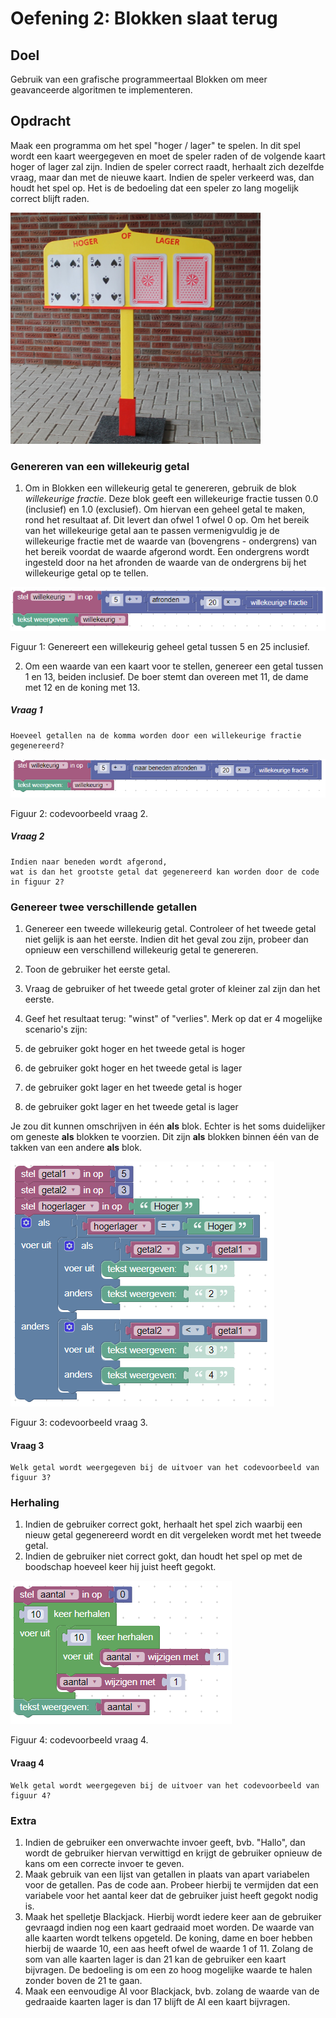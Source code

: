 # Oefening 2: Blokken slaat terug

## Doel

Gebruik van een grafische programmeertaal Blokken om meer geavanceerde algoritmen te implementeren.

## Opdracht

Maak een programma om het spel "hoger / lager" te spelen. In dit spel wordt een kaart weergegeven en moet de speler raden of de volgende kaart hoger of lager zal zijn. Indien de speler correct raadt, herhaalt zich dezelfde vraag, maar dan met de nieuwe kaart. Indien de speler verkeerd was, dan houdt het spel op. Het is de bedoeling dat een speler zo lang mogelijk correct blijft raden.

<img src="assets/hogerlager.jpg" alt="Hoger Lager" style="width: 400px;"/>

### Genereren van een willekeurig getal

1. Om in Blokken een willekeurig getal te genereren, gebruik de blok *willekeurige fractie*. Deze blok geeft een willekeurige fractie tussen 0.0 (inclusief) en 1.0 (exclusief). Om hiervan een geheel getal te maken, rond het resultaat af. Dit levert dan ofwel 1 ofwel 0 op. Om het bereik van het willekeurige getal aan te passen vermenigvuldig je de willekeurige fractie met de waarde van (bovengrens - ondergrens) van het bereik voordat de waarde afgerond wordt. Een ondergrens wordt ingesteld door na het afronden de waarde van de ondergrens bij het willekeurige getal op te tellen.

 ![Genereer een willekeurig geheel getal tussen 5 en 25](assets/willekeurigVraag.png)

 Figuur 1: Genereert een willekeurig geheel getal tussen 5 en 25 inclusief.

2. Om een waarde van een kaart voor te stellen, genereer een getal tussen 1 en 13, beiden inclusief. De boer stemt dan overeen met 11, de dame met 12 en de koning met 13.

##### Vraag 1

    Hoeveel getallen na de komma worden door een willekeurige fractie gegenereerd?

![Vraag 2](assets/willekeurig.png)

Figuur 2: codevoorbeeld vraag 2.

##### Vraag 2

    Indien naar beneden wordt afgerond,
    wat is dan het grootste getal dat gegenereerd kan worden door de code in figuur 2?

### Genereer twee verschillende getallen

1. Genereer een tweede willekeurig getal. Controleer of het tweede getal niet gelijk is aan het eerste. Indien dit het geval zou zijn, probeer dan opnieuw een verschillend willekeurig getal te genereren.
2. Toon de gebruiker het eerste getal.
3. Vraag de gebruiker of het tweede getal groter of kleiner zal zijn dan het eerste.
4. Geef het resultaat terug: "winst" of "verlies". Merk op dat er 4 mogelijke scenario's zijn:

  1. de gebruiker gokt hoger en het tweede getal is hoger
  2. de gebruiker gokt hoger en het tweede getal is lager
  3. de gebruiker gokt lager en het tweede getal is hoger
  4. de gebruiker gokt lager en het tweede getal is lager

  Je zou dit kunnen omschrijven in één **als** blok. Echter is het soms duidelijker om geneste **als** blokken te voorzien. Dit zijn **als** blokken binnen één van de takken van een andere **als** blok.

![Vraag 3: geneste als blokken](assets/nestedifs.png)

Figuur 3: codevoorbeeld vraag 3.

#### Vraag 3

    Welk getal wordt weergegeven bij de uitvoer van het codevoorbeeld van figuur 3?

### Herhaling

1. Indien de gebruiker correct gokt, herhaalt het spel zich waarbij een nieuw getal gegenereerd wordt en dit vergeleken wordt met het tweede getal.
2. Indien de gebruiker niet correct gokt, dan houdt het spel op met de boodschap hoeveel keer hij juist heeft gegokt.

![Vraag 4: geneste lussen](assets/nestedloops.png)

Figuur 4: codevoorbeeld vraag 4.

#### Vraag 4

    Welk getal wordt weergegeven bij de uitvoer van het codevoorbeeld van figuur 4?

### Extra

1. Indien de gebruiker een onverwachte invoer geeft, bvb. "Hallo", dan wordt de gebruiker hiervan verwittigd en krijgt de gebruiker opnieuw de kans om een correcte invoer te geven.
2. Maak gebruik van een lijst van getallen in plaats van apart variabelen voor de getallen. Pas de code aan. Probeer hierbij te vermijden dat een variabele voor het aantal keer dat de gebruiker juist heeft gegokt nodig is.
3. Maak het spelletje Blackjack. Hierbij wordt iedere keer aan de gebruiker gevraagd indien nog een kaart gedraaid moet worden. De waarde van alle kaarten wordt telkens opgeteld. De koning, dame en boer hebben hierbij de waarde 10, een aas heeft ofwel de waarde 1 of 11. Zolang de som van alle kaarten lager is dan 21 kan de gebruiker een kaart bijvragen. De bedoeling is om een zo hoog mogelijke waarde te halen zonder boven de 21 te gaan.
4. Maak een eenvoudige AI voor Blackjack, bvb. zolang de waarde van de gedraaide kaarten lager is dan 17 blijft de AI een kaart bijvragen.
